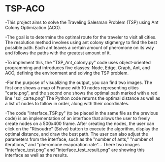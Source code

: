 # TSP-ACO

-This project aims to solve the Traveling Salesman Problem (TSP) using Ant Colony Optimization (ACO). 

-The goal is to determine the optimal route for the traveler to visit all cities. The resolution method involves using ant colony stigmergy
 to find the best possible path. Each ant leaves a certain amount of pheromone on its way and follows the paths with the greatest amount of it.
 
-To implement this, the "TSP_Ant_colony.py" code uses object-oriented programming and introduces five classes: Node, Edge, Graph, Ant, and ACO,
 defining the environment and solving the TSP problem.
 
-For the purpose of visualizing the output, you can find two images. The first one shows a map of France with 10 nodes representing cities "carte.png", and 
the second one shows the optimal path marked with a red line "sol_carte.png" The Python code returns the optimal distance as well as a list of nodes to follow in order, along with their coordinates.

-The code "Interface_TSP.py" (to be placed in the same file as the previous code) is an implementation of an interface that allows the user to freely create nodes on a 500x400 frame. After creating the nodes, the user can click on the "Résoudre" (Solve) button to execute the algorithm, display the optimal distance, and draw the best path. The user can also adjust the parameters from the interface, such as the "number of ants," "number of iterations," and "pheromone evaporation rate"... There two images "interface_test.png" and "interface_test_result.png" are showing this interface as well as the results.
